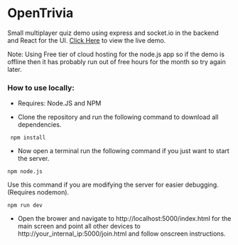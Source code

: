# OpenTrivia
Small multiplayer quiz demo using express and socket.io in the backend and React for the UI. [Click Here](https://alingam-quizdemo.herokuapp.com/) to view the live demo. 

Note: Using Free tier of cloud hosting for the node.js app so if the demo is offline then it has probably run out of free hours for the month so try again later.

### How to use locally:

* Requires: Node.JS and NPM 

* Clone the repository and run the following command to download all dependencies.
```
 npm install
```
* Now open a terminal run the following command if you just want to start the server.
```
npm node.js
```
Use this command if you are modifying the server for easier debugging. (Requires nodemon).
```
npm run dev
```
* Open the brower and navigate to http://localhost:5000/index.html for the main screen and point all other devices to http://your_internal_ip:5000/join.html and follow onscreen instructions.

